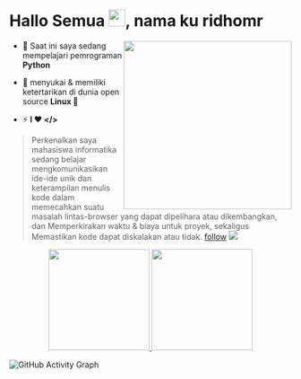 <h1 align="left">Hallo Semua <img src="https://raw.githubusercontent.com/kaueMarques/kaueMarques/master/hi.gif" width="30px">, nama ku ridhomr</h1>
<img align="right" width="300em" height="300em" src="https://github.com/birobirobiro/birobirobiro/blob/master/animation_500_kv8i962g.gif?raw=true"/>

- 🌱  Saat ini saya sedang mempelajari pemrograman **Python**

- 💬  menyukai & memiliki ketertarikan di dunia open source **Linux 🐧**

- ⚡ **I ❤️️ </>**

> Perkenalkan saya mahasiswa informatika sedang belajar mengkomunikasikan ide-ide unik dan keterampilan 
> menulis kode dalam memecahkan suatu masalah lintas-browser yang dapat dipelihara atau dikembangkan, dan Memperkirakan
> waktu & biaya untuk proyek, sekaligus Memastikan kode dapat diskalakan atau tidak. [follow](https://github.com/ridhomr/)
<a href="https://www.youtube.com/watch?v=dQw4w9WgXcQ"><img src="https://user-images.githubusercontent.com/73097560/115834477-dbab4500-a447-11eb-908a-139a6edaec5c.gif"></a>


<p align="center">
<a href="https://github.com/RedBlood639">
  <img height="180em" src="https://github-readme-stats-eight-theta.vercel.app/api?username=ridhomr&show_icons=true&theme=algolia&include_all_commits=true&count_private=true"/>
  <img height="180em" src="https://github-readme-stats-eight-theta.vercel.app/api/top-langs/?username=ridhomr&layout=compact&langs_count=8&theme=algolia"/>
</a>
</p>
<p align="centre">
 
![GitHub Activity Graph](https://activity-graph.herokuapp.com/graph?username=ridhomr&bg_color=000000&color=4fff67&line=4fff67&point=ffffff&area=true&hide_border=true)  </p>

</details>
